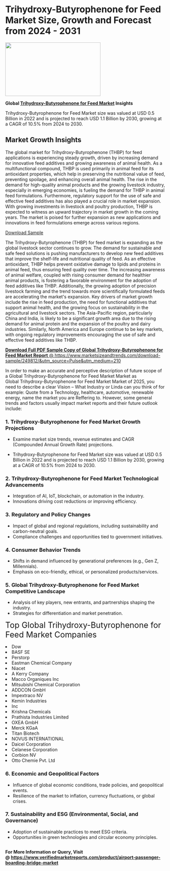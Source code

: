 <H1>Trihydroxy-Butyrophenone for Feed Market Size, Growth and Forecast from 2024 - 2031</H1><img class="aligncenter size-medium wp-image-584254" src="https://thirdeyenews.in/wp-content/uploads/2024/09/Global-Market-Research-300x168.jpeg" alt="" width="300" height="168" /><p><strong>Global&nbsp;<a href="https://www.marketsizeandtrends.com/download-sample/249812/&amp;utm_source=Pulse&amp;utm_medium=210">Trihydroxy-Butyrophenone for Feed Market</a> Insights</strong></p><p>Trihydroxy-Butyrophenone for Feed Market size was valued at USD 0.5 Billion in 2022 and is projected to reach USD 1.1 Billion by 2030, growing at a CAGR of 10.5% from 2024 to 2030.</p><p><h2>Market Growth Insights</h2> <p>The global market for Trihydroxy-Butyrophenone (THBP) for feed applications is experiencing steady growth, driven by increasing demand for innovative feed additives and growing awareness of animal health. As a multifunctional compound, THBP is used primarily in animal feed for its antioxidant properties, which help in preserving the nutritional value of feed, preventing spoilage, and enhancing overall animal health. The rise in the demand for high-quality animal products and the growing livestock industry, especially in emerging economies, is fueling the demand for THBP in animal feed formulations. Furthermore, regulatory support for the use of safe and effective feed additives has also played a crucial role in market expansion. With growing investments in livestock and poultry production, THBP is expected to witness an upward trajectory in market growth in the coming years. The market is poised for further expansion as new applications and innovations in feed formulations emerge across various regions.</p> <p><a href="#">Download Sample</a></p> <p>The Trihydroxy-Butyrophenone (THBP) for feed market is expanding as the global livestock sector continues to grow. The demand for sustainable and safe feed solutions is pushing manufacturers to develop new feed additives that improve the shelf-life and nutritional quality of feed. As an effective antioxidant, THBP helps prevent oxidative damage to lipids and proteins in animal feed, thus ensuring feed quality over time. The increasing awareness of animal welfare, coupled with rising consumer demand for healthier animal products, is fostering a favorable environment for the adoption of feed additives like THBP. Additionally, the growing adoption of precision livestock farming and the trend towards more scientifically formulated feeds are accelerating the market's expansion. Key drivers of market growth include the rise in feed production, the need for functional additives that support animal health, and the growing focus on sustainability in the agricultural and livestock sectors. The Asia-Pacific region, particularly China and India, is likely to be a significant growth area due to the rising demand for animal protein and the expansion of the poultry and dairy industries. Similarly, North America and Europe continue to be key markets, with ongoing regulatory improvements encouraging the use of safe and effective feed additives like THBP.</p> <p><a href="#"></p><p><span class=""><strong>Download Full PDF Sample Copy of Global Trihydroxy-Butyrophenone for Feed Market Report</strong> @ <a href="https://www.marketsizeandtrends.com/download-sample/249812/&amp;utm_source=Pulse&amp;utm_medium=210" target="_blank">https://www.marketsizeandtrends.com/download-sample/249812/&amp;utm_source=Pulse&amp;utm_medium=210</a></span></p><p>In order to make an accurate and perceptive description of future scope of a Global&nbsp;Trihydroxy-Butyrophenone for Feed Market Market as Global&nbsp;Trihydroxy-Butyrophenone for Feed Market Market of 2025, you need to describe a clear Vision &ndash; What Industry or Linda can you think of for example: Quote from a Technology, healthcare, automotive, renewable energy, name the market you are Reffering to. However, some general trends and factors usually impact market reports and their future outlook include:</p><h3>1.&nbsp;<strong>Trihydroxy-Butyrophenone for Feed Market Growth Projections</strong></h3><ul><li>Examine market size trends, revenue estimates and CAGR (Compounded Annual Growth Rate) projections.</li><li><p>Trihydroxy-Butyrophenone for Feed Market size was valued at USD 0.5 Billion in 2022 and is projected to reach USD 1.1 Billion by 2030, growing at a CAGR of 10.5% from 2024 to 2030.</p></li></ul><h3>2.&nbsp;<strong>Trihydroxy-Butyrophenone for Feed Market Technological Advancements</strong></h3><ul><li>Integration of AI, IoT, blockchain, or automation in the industry.</li><li>Innovations driving cost reductions or improving efficiency.</li></ul><h3>3.&nbsp;<strong>Regulatory and Policy Changes</strong></h3><ul><li>Impact of global and regional regulations, including sustainability and carbon-neutral goals.</li><li>Compliance challenges and opportunities tied to government initiatives.</li></ul><h3>4.&nbsp;<strong>Consumer Behavior Trends</strong></h3><ul><li>Shifts in demand influenced by generational preferences (e.g., Gen Z, Millennials).</li><li>Emphasis on eco-friendly, ethical, or personalized products/services.</li></ul><h3>5.&nbsp;<strong>Global Trihydroxy-Butyrophenone for Feed Market Competitive Landscape</strong></h3><ul><li>Analysis of key players, new entrants, and partnerships shaping the industry.</li><li>Strategies for differentiation and market penetration.</li></ul><p data-pm-slice="1 1 []"><span style="color: inherit; font-family: inherit; font-size: 25px;">Top Global Trihydroxy-Butyrophenone for Feed Market Companies</span></p><div class="" data-test-id=""><p><li>Dow</li><li> BASF SE</li><li> Perstorp</li><li> Eastman Chemical Company</li><li> Niacet</li><li> A Kerry Company</li><li> Macco Organiques Inc</li><li> Mitsubishi Chemical Corporation</li><li> ADDCON GmbH</li><li> Impextraco NV</li><li> Kemin Industries</li><li> Inc</li><li> Krishna Chemicals</li><li> Prathista Industries Limited</li><li> OXEA GmbH</li><li> Merck KGaA</li><li> Titan Biotech</li><li> NOVUS INTERNATIONAL</li><li> Daicel Corporation</li><li> Celanese Corporation</li><li> Corbion NV</li><li> Otto Chemie Pvt. Ltd</li></p></div><h3>6.&nbsp;<strong>Economic and Geopolitical Factors</strong></h3><ul><li>Influence of global economic conditions, trade policies, and geopolitical events.</li><li>Resilience of the market to inflation, currency fluctuations, or global crises.</li></ul><h3>7.&nbsp;<strong>Sustainability and ESG (Environmental, Social, and Governance)</strong></h3><ul><li>Adoption of sustainable practices to meet ESG criteria.</li><li>Opportunities in green technologies and circular economy principles.</li></ul><h2><strong style="font-size: 14px;">For More Information or Query, Visit @&nbsp;</strong><a style="background-color: #ffffff; font-size: 14px;" href="https://www.marketsizeandtrends.com/report/trihydroxy-butyrophenone-for-feed-market/" target="_blank">https://www.verifiedmarketreports.com/product/airport-passenger-boarding-bridge-market</a></h2>

